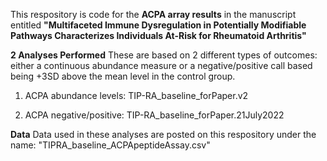 This respository is code for the **ACPA array results** in the manuscript entitled **"Multifaceted Immune Dysregulation in Potentially Modifiable Pathways Characterizes Individuals At-Risk for Rheumatoid Arthritis"** 

**2 Analyses Performed**
These are based on 2 different types of outcomes: either a continuous abundance measure or a negative/positive call based being +3SD above the mean level in the control group.  

1. ACPA abundance levels: TIP-RA_baseline_forPaper.v2

2. ACPA negative/positive: TIP-RA_baseline_forPaper.21July2022

**Data** Data used in these analyses are posted on this respository under the name: "TIPRA_baseline_ACPApeptideAssay.csv"

